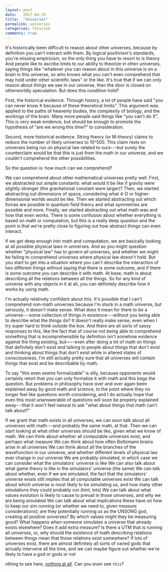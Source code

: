 ```yaml
---
layout: post
date:   2017-04-29
title:  "Universes"
permalink: universes
categories: futurism
comments: true
---
```


It's historically been difficult to reason about other universes, because by definition you can't interact with them. By logical positivism's standards, you're missing empiricism, so the only thing you have to resort to is theory. And people like to ascribe limits to our ability to theorize in other universes, saying things like "whatever you can reason about in this universe is on a brain in this universe, so who knows what you can't even comprehend that may hold under other scientific laws" or the like. It's true that if we can only reason about things we see in our universe, then the door is closed on otherworldly speculation. But does this condition hold?

First, the historical evidence. Through history, a lot of people have said "you can never know X because of these theoretical limits". This argument was applied to the paths of heavenly bodies, the complexity of biology, and the workings of the brain. Many more people said things like "you can't do X". This is very weak evidence, but should be enough to promote the hypothesis of "are we wrong this time?" to consideration.

Second, more historical evidence. String theory (or M-theory) claims to reduce the number of likely universes to 10^500. This claim rests on universes being run on physical law related to ours---but surely the counterclaim would be that this is just from the math in our universe, and we couldn't comprehend the other possibilities.

So the question is: how much can we comprehend?

We can comprehend about other mathematical universes pretty well. First, we abstracted out simple constants: what would it be like if gravity were slightly stronger (the gravitational constant were larger)? Then, we started abstracting out dimensions of space, considering what 4-D or higher-dimensional worlds would be like. Then we started abstracting out which forces are possible in quantum field theory and what symmetries are possible and more. Finally, we started abstracting out what math was and how that even works. There is some confusion about whether everything is based on math or computation, but this is a really deep question and the point is that we're pretty close to figuring out how abstract things can even interact.

If we get deep enough into math and computation, we are basically looking at all possible physical laws in universes. And so you might question whether "physical law" has to govern all universes, and whether we might be failing to comprehend universes where physical law doesn't hold. But you start to get into a situation where you can't describe the interaction of two different things without saying that there is some outcome, and if there is some outcome you can describe it with math. At base, math is about describing all the relations between all the things. So for any kind of universe with any objects in it at all, you can definitely describe how it works by using math.

I'm actually relatively confident about this. It's possible that I can't comprehend non-math universes because I'm stuck in a math universe, but seriously, it doesn't make sense. What does it mean for there to be a universe---some collection of things in existence---without you being able to describe what the things do? It doesn't really make sense, even when I try super hard to think outside the box. And there are all sorts of sassy responses to this, like the fact that of course not being able to comprehend something that is incomprehensible by definition isn't somehow evidence against the thing existing, but—--even after doing a lot of math on things that definitely don't exist and talking to people about things that don't exist and thinking about things that don't exist while in altered states of consciousness, I'm still actually pretty sure that all universes will contain things that exist and be describable by math.

To say "this even seems formalizable" is silly, because opponents would certainly retort that you can only formalize it with math and this begs the question. But problems in philosophy have over and over again been explained away by good math and science, to the point where they no longer feel like questions worth considering, and I do actually hope that even this most unanswerable of questions will soon be properly explained away---that it won't feel natural to ask "what about things that math can't talk about?"

If we grant that math exists in all universes, we can soon talk about all universes with math---and probably the same math, at that.
Then we can start looking at what other universes should be like, given what we know of math.
We can think about whether all computable universes exist, and perhaps what measure
We can think about how often Boltzmann brains arise in all universes
We can think about all the branches of the wavefunction in our universe, and whether different levels of physical law ever change in our universe
We are probably simulated, in which case we can consider what the simulators' universe is like
We can also talk about what game theory is like in the simulators' universe (the same)
We can talk about whether, even if we are simulated, the fact that the simulators' universe exists still implies that all computable universes exist
We can talk about which universe is most likely to be simulating us, and how many other simulations they could probably run (hint, lots)
We can talk about what values evolution is likely to cause to prevail in those universes, and why we are being simulated
We can talk about what implications these have on how to keep our sim running (or whether we need to, given measure considerations); are they potentially running us as the UNSONG god, creating all positive universes? By which values might they be measuring good?
What happens when someone simulates a universe that already exists elsewhere? Does it add extra measure?
Is there a UTM that is running all universes, or, why should the existence of math describing relations between things mean that those relations exist somewhere?
If lots of universes exist, there are almost definitely all sorts of varied gods that actually intervene all the time, and we can maybe figure out whether we're likely to have a god or gods or not







othing to see here, [nothing at all][conspiracy]. Can you even see `this`?

[conspiracy]: http://www.thebayesianconspiracy.com/
